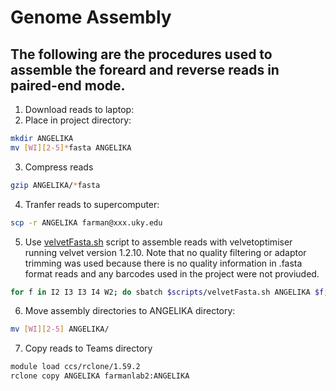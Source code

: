 # Genome Assembly

## The following are the procedures used to assemble the foreard and reverse reads in paired-end mode.

1. Download reads to laptop:
2. Place in project directory:
```bash
mkdir ANGELIKA
mv [WI][2-5]*fasta ANGELIKA
```
3. Compress reads
```bash
gzip ANGELIKA/*fasta
```
4. Tranfer reads to supercomputer:
```bash
scp -r ANGELIKA farman@xxx.uky.edu
```
5. Use [velvetFasta.sh](/scripts/velvetFasta.sh) script to assemble reads with velvetoptimiser running velvet version 1.2.10. Note that no quality filtering or adaptor trimming was used because there is no quality information in .fasta format reads and any barcodes used in the project were not proviuded. 
```bash
for f in I2 I3 I3 I4 W2; do sbatch $scripts/velvetFasta.sh ANGELIKA $f; done
```
6. Move assembly directories to ANGELIKA directory:
```bash
mv [WI][2-5] ANGELIKA/
```
7. Copy reads to Teams directory
```bash
module load ccs/rclone/1.59.2
rclone copy ANGELIKA farmanlab2:ANGELIKA
```
